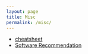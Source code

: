 ```yaml
---
layout: page
title: Misc
permalink: /misc/
---
```

- [cheatsheet](cheatsheet/)
- [Software Recommendation](third-software/)
